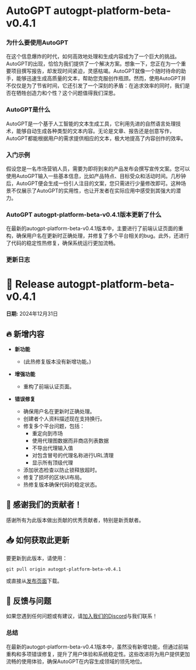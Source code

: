 # AutoGPT autogpt-platform-beta-v0.4.1
### 为什么要使用AutoGPT

在这个信息爆炸的时代，如何高效地处理和生成内容成为了一个巨大的挑战。AutoGPT的出现，恰恰为我们提供了一个解决方案。想象一下，您正在为一个重要项目撰写报告，却发现时间紧迫，灵感枯竭。AutoGPT就像一个随时待命的助手，能够迅速生成高质量的文本，帮助您克服创作瓶颈。然而，使用AutoGPT并不仅仅是为了节省时间，它还引发了一个深刻的矛盾：在追求效率的同时，我们是否在牺牲创造力和个性？这个问题值得我们深思。

### AutoGPT是什么

AutoGPT是一个基于人工智能的文本生成工具，它利用先进的自然语言处理技术，能够自动生成各种类型的文本内容。无论是文章、报告还是创意写作，AutoGPT都能根据用户的需求提供相应的文本，极大地提高了内容创作的效率。

### 入门示例

假设您是一名市场营销人员，需要为即将到来的产品发布会撰写宣传文案。您可以使用AutoGPT输入一些基本信息，比如产品特点、目标受众和活动时间。几秒钟后，AutoGPT便会生成一份引人注目的文案，您只需进行少量修改即可。这种场景不仅展示了AutoGPT的实用性，也让开发者在实际应用中感受到其强大的潜力。

### AutoGPT autogpt-platform-beta-v0.4.1版本更新了什么

在最新的autogpt-platform-beta-v0.4.1版本中，主要进行了前端认证页面的重构，确保用户名在更新时正确处理，并修复了多个平台相关的bug。此外，还进行了代码的稳定性热修复，确保系统运行更加流畅。

### 更新日志

# 🚀 Release autogpt-platform-beta-v0.4.1

**日期:** 2024年12月31日

## 🔥 新增内容

- **新功能**
  - (此热修复版本没有新增功能。)

- **增强功能**
  - 重构了前端认证页面。

- **错误修复**
  - 确保用户名在更新时正确处理。
  - 创建者个人资料描述现在支持换行。
  - 修复多个平台问题，包括：
    - 重定向到市场
    - 使用代理图数据而非商店列表数据
    - 不导出代理输入值
    - 对包含冒号的代理名称进行URL清理
    - 显示所有顶级代理
  - 添加状态检查以防止锁释放超时。
  - 修复了损坏的区块UI布局。
  - 热修复版本确保代码的稳定状态。

## 🎉 感谢我们的贡献者！

感谢所有为此版本做出贡献的优秀贡献者，特别是新贡献者。

## 📥 如何获取此更新

要更新到此版本，请使用：
```
git pull origin autogpt-platform-beta-v0.4.1
```
或直接从[发布页面](https://github.com/Significant-Gravitas/AutoGPT/releases)下载。

## 📝 反馈与问题

如果您遇到任何问题或有建议，请[加入我们的Discord](https://discord.gg/autogpt)与我们联系！

### 总结

在最新的autogpt-platform-beta-v0.4.1版本中，虽然没有新增功能，但通过前端重构和多项错误修复，提升了用户体验和系统稳定性。这些改进将为用户提供更加流畅的使用体验，确保AutoGPT在内容生成领域的领先地位。